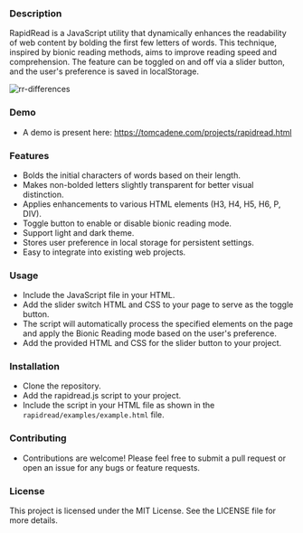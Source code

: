 ### Description
RapidRead is a JavaScript utility that dynamically enhances the readability of web content by bolding the first few letters of words. This technique, inspired by bionic reading methods, aims to improve reading speed and comprehension. The feature can be toggled on and off via a slider button, and the user's preference is saved in localStorage.

![rr-differences](https://github.com/tomcadene/rapidread/assets/165381734/a841affd-7a74-42ea-8476-107d365bf9a6)

### Demo
- A demo is present here: https://tomcadene.com/projects/rapidread.html

### Features
- Bolds the initial characters of words based on their length.
- Makes non-bolded letters slightly transparent for better visual distinction.
- Applies enhancements to various HTML elements (H3, H4, H5, H6, P, DIV).
- Toggle button to enable or disable bionic reading mode.
- Support light and dark theme.
- Stores user preference in local storage for persistent settings.
- Easy to integrate into existing web projects.

### Usage
- Include the JavaScript file in your HTML.
- Add the slider switch HTML and CSS to your page to serve as the toggle button.
- The script will automatically process the specified elements on the page and apply the Bionic Reading mode based on the user's preference.
- Add the provided HTML and CSS for the slider button to your project.

### Installation
- Clone the repository.
- Add the rapidread.js script to your project.
- Include the script in your HTML file as shown in the `rapidread/examples/example.html` file.

### Contributing
- Contributions are welcome! Please feel free to submit a pull request or open an issue for any bugs or feature requests.

### License
This project is licensed under the MIT License. See the LICENSE file for more details.
